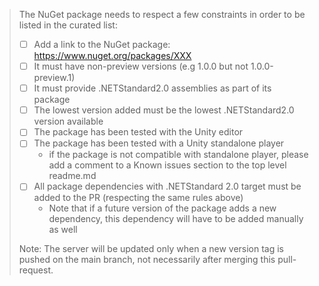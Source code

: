 > The NuGet package needs to respect a few constraints in order to be listed in the curated list:
> - [ ] Add a link to the NuGet package: https://www.nuget.org/packages/XXX
> - [ ] It must have non-preview versions (e.g 1.0.0 but not 1.0.0-preview.1)
> - [ ] It must provide .NETStandard2.0 assemblies as part of its package
> - [ ] The lowest version added must be the lowest .NETStandard2.0 version available
> - [ ] The package has been tested with the Unity editor 
> - [ ] The package has been tested with a Unity standalone player
>   - if the package is not compatible with standalone player, please add a comment to a Known issues section to the top level readme.md
> - [ ] All package dependencies with .NETStandard 2.0 target must be added to the PR (respecting the same rules above)
>   - Note that if a future version of the package adds a new dependency, this dependency will have to be added manually as well
> 
> Note: The server will be updated only when a new version tag is pushed on the main branch, not necessarily after merging this pull-request.


